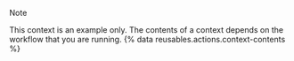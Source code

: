 > [!NOTE]
> This context is an example only. The contents of a context depends on the workflow that you are running. {% data reusables.actions.context-contents %}
